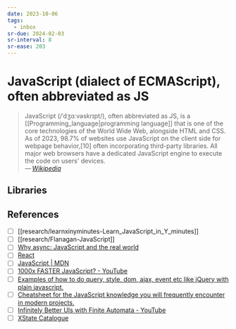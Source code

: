 ```yaml
---
date: 2023-10-06
tags:
  - inbox
sr-due: 2024-02-03
sr-interval: 8
sr-ease: 203
---
```


# JavaScript (dialect of ECMAScript), often abbreviated as JS

> JavaScript (/ˈdʒɑːvəskrɪpt/), often abbreviated as JS, is a
> [[Programming_language|programming language]] that is one of the core
> technologies of the World Wide Web, alongside HTML and CSS. As of 2023,
> 98.7% of websites use JavaScript on the client side for webpage
> behavior,[10] often incorporating third-party libraries. All major web
> browsers have a dedicated JavaScript engine to execute the code on users'
> devices.\
> — <cite>[Wikipedia](https://en.wikipedia.org/wiki/JavaScript)</cite>

## Libraries


## References

- [ ] [[research/learnxinyminutes-Learn_JavaScript_in_Y_minutes]]
- [ ] [[research/Flanagan-JavaScript]]
- [ ] [Why async: JavaScript and the real world](https://frontarm.com/courses/async-javascript/promises/why-async/)
- [ ] [React](https://react.dev/learn)
- [ ] [JavaScript | MDN](https://developer.mozilla.org/en-US/docs/Web/JavaScript)
- [ ] [1000x FASTER JavaScript? - YouTube](https://www.youtube.com/watch?v=B76gFi43HvM)
- [ ] [Examples of how to do query, style, dom, ajax, event etc like jQuery with plain javascript.](https://github.com/camsong/You-Dont-Need-jQuery)
- [ ] [Cheatsheet for the JavaScript knowledge you will frequently encounter in modern projects.](https://github.com/mbeaudru/modern-js-cheatsheet)
- [ ] [Infinitely Better UIs with Finite Automata - YouTube](https://www.youtube.com/watch?v=VU1NKX6Qkxc)
- [ ] [XState Catalogue](https://xstate-catalogue.com/)
